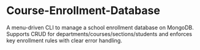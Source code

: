 # Course-Enrollment-Database
A menu-driven CLI to manage a school enrollment database on MongoDB. Supports CRUD for departments/courses/sections/students and enforces key enrollment rules with clear error handling.
